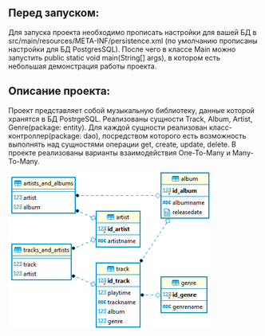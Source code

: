 ## Перед запуском:
Для запуска проекта необходимо прописать настройки для вашей БД в src/main/resources/META-INF/persistence.xml (по умолчанию прописаны настройки для БД PostgresSQL). После чего в классе Main можно запустить public static void main(String[] args), в котором есть небольшая демонстрация работы проекта.
## Описание проекта:
Проект представляет собой музыкальную библиотеку, данные которой хранятся в БД PostrgeSQL. Реализованы сущности Track, Album, 
Artist, Genre(package: entity). Для каждой сущности реализован класс-контроллер(package: dao), посредством которого есть 
возможность выполнять над сущностями операции get, create, update, delete. В проекте реализованы варианты взаимодействия
One-To-Many и Many-To-Many.

![alt text](Schema.PNG "Schema")
